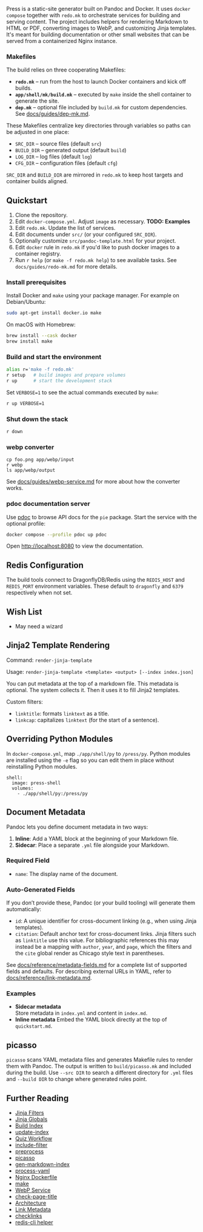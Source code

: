 Press is a static-site generator built on Pandoc and Docker. It uses
`docker compose` together with `redo.mk` to orchestrate services for building
and serving content. The project includes helpers for rendering Markdown to HTML
or PDF, converting images to WebP, and customizing Jinja templates. It's meant
for building documentation or other small websites that can be served from a
containerized Nginx instance.

### Makefiles

The build relies on three cooperating Makefiles:

- **`redo.mk`** – run from the host to launch Docker containers and kick off
  builds.
- **`app/shell/mk/build.mk`** – executed by `make` inside the shell container to
  generate the site.
- **`dep.mk`** – optional file included by `build.mk` for custom dependencies.
  See [docs/guides/dep-mk.md](docs/guides/dep-mk.md).

These Makefiles centralize key directories through variables so paths can be
adjusted in one place:

- `SRC_DIR` – source files (default `src`)
- `BUILD_DIR` – generated output (default `build`)
- `LOG_DIR` – log files (default `log`)
- `CFG_DIR` – configuration files (default `cfg`)

`SRC_DIR` and `BUILD_DIR` are mirrored in `redo.mk` to keep host targets and
container builds aligned.

## Quickstart

1. Clone the repository.
2. Edit `docker-compose.yml`. Adjust `image` as necessary. **TODO: Examples**
3. Edit `redo.mk`. Update the list of services.
4. Edit documents under `src/` (or your configured `SRC_DIR`).
5. Optionally customize `src/pandoc-template.html` for your project.
6. Edit `docker` rule in `redo.mk` if you'd like to push docker images to a
   container registry.
7. Run `r help` (or `make -f redo.mk help`) to see available tasks. See
   `docs/guides/redo-mk.md` for more details.

### Install prerequisites

Install Docker and `make` using your package manager.
For example on Debian/Ubuntu:

```bash
sudo apt-get install docker.io make
```

On macOS with Homebrew:

```bash
brew install --cask docker
brew install make
```

### Build and start the environment

```bash
alias r='make -f redo.mk'
r setup   # build images and prepare volumes
r up      # start the development stack
```

Set `VERBOSE=1` to see the actual commands executed by `make`:

```bash
r up VERBOSE=1
```

### Shut down the stack

```bash
r down
```

### webp converter

```
cp foo.png app/webp/input
r webp
ls app/webp/output
```
See [docs/guides/webp-service.md](docs/guides/webp-service.md) for more about how the
converter works.

### pdoc documentation server

Use [pdoc](https://pdoc.dev) to browse API docs for the `pie` package.
Start the service with the optional profile:

```bash
docker compose --profile pdoc up pdoc
```

Open <http://localhost:8080> to view the documentation.

## Redis Configuration

The build tools connect to DragonflyDB/Redis using the `REDIS_HOST` and
`REDIS_PORT` environment variables. These default to `dragonfly` and `6379`
respectively when not set.

## Wish List

- May need a wizard

## Jinja2 Template Rendering

Command: `render-jinja-template`

Usage: `render-jinja-template <template> <output> [--index index.json]`

You can put metadata at the top of a markdown file. This metadata is optional.
The system collects it. Then it uses it to fill Jinja2 templates.

Custom filters:

- `linktitle`: formats `linktext` as a title.
- `linkcap`: capitalizes `linktext` (for the start of a sentence).

## Overriding Python Modules

In `docker-compose.yml`, map `./app/shell/py` to `/press/py`. Python modules are
installed using the `-e` flag so you can edit them in place without reinstalling
Python modules.

```
shell:
  image: press-shell
  volumes:
    - ./app/shell/py:/press/py
```

## Document Metadata

Pandoc lets you define document metadata in two ways:

1. **Inline**: Add a YAML block at the beginning of your Markdown file.  
2. **Sidecar**: Place a separate `.yml` file alongside your Markdown.

### Required Field
- `name`: The display name of the document.

### Auto-Generated Fields
If you don’t provide these, Pandoc (or your build tooling) will generate them automatically:
- `id`: A unique identifier for cross-document linking (e.g., when using Jinja templates).
- `citation`: Default anchor text for cross-document links. Jinja filters such as `linktitle` use this value. For bibliographic references this may instead be a mapping with `author`, `year`, and `page`, which the filters and the `cite` global render as Chicago style text in parentheses.

See [docs/reference/metadata-fields.md](docs/reference/metadata-fields.md) for a complete list of supported fields and defaults. For describing
external URLs in YAML, refer to [docs/reference/link-metadata.md](docs/reference/link-metadata.md).

### Examples
- **Sidecar metadata**  
  Store metadata in `index.yml` and content in `index.md`.  
- **Inline metadata**
  Embed the YAML block directly at the top of `quickstart.md`.

## picasso

`picasso` scans YAML metadata files and generates Makefile rules to render them
with Pandoc. The output is written to `build/picasso.mk` and included during the
build. Use `--src DIR` to search a different directory for `.yml` files and
`--build DIR` to change where generated rules point.

## Further Reading

- [Jinja Filters](docs/reference/jinja-filters.md)
- [Jinja Globals](docs/reference/jinja-globals.md)
- [Build Index](docs/guides/build-index.md)
- [update-index](docs/guides/update-index.md)
- [Quiz Workflow](docs/guides/quiz-workflow.md)
- [include-filter](docs/guides/include-filter.md)
- [preprocess](docs/guides/preprocess.md)
- [picasso](docs/guides/picasso.md)
- [gen-markdown-index](docs/guides/gen-markdown-index.md)
- [process-yaml](docs/guides/process-yaml.md)
- [Nginx Dockerfile](docs/guides/nginx.md)
- [make](docs/guides/make.md)
- [WebP Service](docs/guides/webp-service.md)
- [check-page-title](docs/guides/check-page-title.md)
- [Architecture](docs/reference/architecture.md)
- [Link Metadata](docs/reference/link-metadata.md)
- [checklinks](docs/guides/checklinks.md)
- [redis-cli helper](docs/guides/redis-cli.md)
